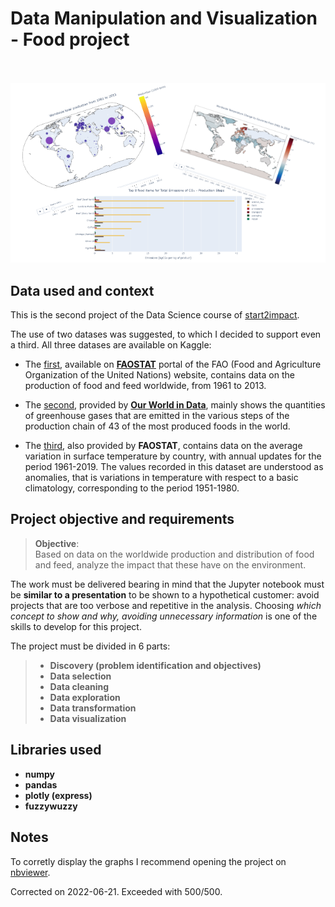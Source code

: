 # Data Manipulation and Visualization - Food project <br><br>

<p align="center">
  <img src='./images_and_gifs/graphs.png'/>
</p>

## Data used and context

This is the second project of the Data Science course of [start2impact](https://www.start2impact.it/percorsi/#data-science).

The use of two datases was suggested, to which I decided to support even a third. All three datases are available on Kaggle:

- The [first](https://www.kaggle.com/datasets/dorbicycle/world-foodfeed-production), available on **[FAOSTAT](https://www.fao.org/faostat/en/#data)** portal of the FAO (Food and Agriculture Organization of the United Nations) website, contains data on the production of food and feed worldwide, from 1961 to 2013.

- The [second](https://www.kaggle.com/datasets/selfvivek/environment-impact-of-food-production), provided by **[Our World in Data](https://ourworldindata.org/environmental-impacts-of-food)**, mainly shows the quantities of greenhouse gases that are emitted in the various steps of the production chain of 43 of the most produced foods in the world. 

- The [third](https://www.kaggle.com/datasets/sevgisarac/temperature-change/code?datasetId=1056827&sortBy=voteCount), also provided by **FAOSTAT**, contains data on the average variation in surface temperature by country, with annual updates for the period 1961-2019. The values recorded in this dataset are understood as anomalies, that is variations in temperature with respect to a basic climatology, corresponding to the period 1951-1980. 

## Project objective and requirements

> **Objective**:  
Based on data on the worldwide production and distribution of food and feed, analyze the impact that these have on the environment.   

The work must be delivered bearing in mind that the Jupyter notebook must be **similar to a presentation** to be shown to a hypothetical customer: avoid projects that are too verbose and repetitive in the analysis. Choosing *which concept to show and why, avoiding unnecessary information* is one of the skills to develop for this project.

The project must be divided in 6 parts: 

> - **Discovery (problem identification and objectives)**
> - **Data selection**
> - **Data cleaning**
> - **Data exploration**
> - **Data transformation**
> - **Data visualization**

## Libraries used

-  **numpy**
-  **pandas**
-  **plotly (express)**
-  **fuzzywuzzy**

## Notes

To corretly display the graphs I recommend opening the project on [nbviewer](https://nbviewer.org/github/TheHextech/start2impact/blob/master/Data_Science/Food_Project_DataVisualization_DataManipulation/EmanueleImmesiDataVis.ipynb#4.-Data-Exploration-&-Data-Visualization).

Corrected on 2022-06-21. Exceeded with 500/500.
